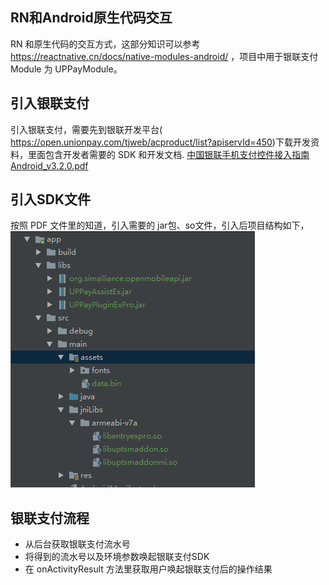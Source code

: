 ## RN和Android原生代码交互
 RN 和原生代码的交互方式，这部分知识可以参考 https://reactnative.cn/docs/native-modules-android/ ，项目中用于银联支付Module 为 UPPayModule。

## 引入银联支付
 引入银联支付，需要先到银联开发平台( https://open.unionpay.com/tjweb/acproduct/list?apiservId=450)下载开发资料，里面包含开发者需要的 SDK 和开发文档.
[中国银联手机支付控件接入指南Android_v3.2.0.pdf](uploads/a8435b8d15c93a5f169baca28ef2c8da/中国银联手机支付控件接入指南Android_v3.2.0.pdf)

## 引入SDK文件
 按照 PDF 文件里的知道，引入需要的 jar包、so文件，引入后项目结构如下，![image](uploads/a3f97a2f156d2cb42f8d4b78769897b0/image.png)
  
## 银联支付流程
 - 从后台获取银联支付流水号
 - 将得到的流水号以及环境参数唤起银联支付SDK
 - 在 onActivityResult 方法里获取用户唤起银联支付后的操作结果
